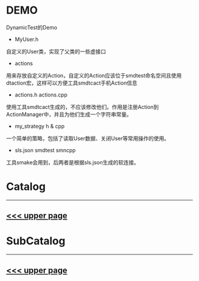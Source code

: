 # DEMO

DynamicTest的Demo

* MyUser.h

自定义的User类，实现了父类的一些虚接口

* actions

用来存放自定义的Action，自定义的Action应该位于smdtest命名空间且使用dtaction宏，这样可以方便工具smdtcact手机Action信息

* actions.h actions.cpp

使用工具smdtcact生成的，不应该修改他们。作用是注册Action到ActionManager中，并且为他们生成一个字符串常量。

* my\_strategy h & cpp

一个简单的策略，包括了读取User数据、关闭User等常用操作的使用。

* sls.json smdtest smncpp

工具smake会用到，后两者是根据sls.json生成的软连接。

# Catalog
---
[<<< upper page](../README.md)
---

# SubCatalog

---
[<<< upper page](../README.md)
---
